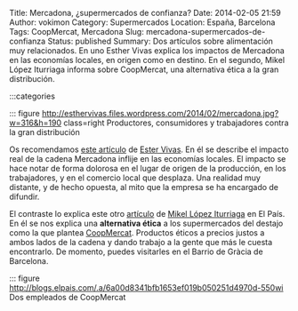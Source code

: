 Title: Mercadona, ¿supermercados de confianza?
Date: 2014-02-05 21:59
Author: vokimon
Category: Supermercados
Location: España, Barcelona
Tags: CoopMercat, Mercadona
Slug: mercadona-supermercados-de-confianza
Status: published
Summary:
	Dos artículos sobre alimentación muy relacionados.
	En uno Esther Vivas explica los impactos de Mercadona en las economías locales, en origen como en destino.
	En el segundo, Mikel López Iturriaga informa sobre CoopMercat, una alternativa ética a la gran distribución.


:::categories

::: figure http://esthervivas.files.wordpress.com/2014/02/mercadona.jpg?w=316&h=190 class=right
	Productores, consumidores y trabajadores contra la gran distribución

Os recomendamos [este artículo](http://esthervivas.com/2014/02/05/mercadona-supermercados-de-confianza/) de [Ester Vivas](http://esthervivas.com/).
En él se describe el impacto real de la cadena Mercadona inflije en las economías locales.
El impacto se hace notar de forma dolorosa en el lugar de origen de la producción, en los trabajadores, y en el comercio local que desplaza. Una realidad muy distante, y de hecho opuesta, al mito que la empresa se ha encargado de difundir.

El contraste lo explica este otro [artículo](http://blogs.elpais.com/el-comidista/2014/01/coopmercat-el-supermercado-con-conciencia.html)
de [Mikel López Iturriaga](http://elpais.com/autor/mikel_lopez_iturriaga/a/) en El País.
En él se nos explica una **alternativa ética** a los supermercados del destajo como la que plantea [CoopMercat](http://www.coopmercat.coop/).
Productos éticos a precios justos a ambos lados de la cadena y dando trabajo a la gente que más le cuesta encontrarlo.
De momento, puedes visitarles en el Barrio de Gràcia de Barcelona.

::: figure http://blogs.elpais.com/.a/6a00d8341bfb1653ef019b050251d4970d-550wi
	Dos empleados de CoopMercat

